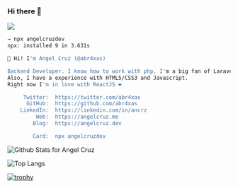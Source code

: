 ### Hi there 👋
![](https://komarev.com/ghpvc/?username=abr4xas&style=flat-square)

<!--
**abr4xas/abr4xas** is a ✨ _special_ ✨ repository because its `README.md` (this file) appears on your GitHub profile.

Here are some ideas to get you started:

- 🔭 I’m currently working on ...
- 🌱 I’m currently learning ...
- 👯 I’m looking to collaborate on ...
- 🤔 I’m looking for help with ...
- 💬 Ask me about ...
- 📫 How to reach me: ...
- 😄 Pronouns: ...
- ⚡ Fun fact: ...
- 🌱 I’m currently learning React / React Native
- 👯 I’m looking to collaborate on PHP / Laravel / WordPress
- 📫 How to reach me: On twitter @abr4xas
-->

```bash
→ npx angelcruzdev
npx: installed 9 in 3.631s

👋 Hi! I'm Angel Cruz (@abr4xas)

Backend Developer. I know how to work with php, I'm a big fan of Laravel & WordPress.
Also, I have a experience with HTML5/CSS3 and Javascript.
Right now I'm in love with ReactJS ❤︎

     Twitter:  https://twitter.com/abr4xas
      GitHub:  https://github.com/abr4xas
    LinkedIn:  https://linkedin.com/in/ancrz
         Web:  https://angelcruz.me
        Blog:  https://angelcruz.dev

        Card:  npx angelcruzdev
```

![Github Stats for Angel Cruz](https://github-readme-stats.vercel.app/api?username=abr4xas&show_icons=true&hide_border=true&count_private=true)

![Top Langs](https://github-readme-stats.vercel.app/api/top-langs/?username=abr4xas&layout=compact&hide_border=true)

[![trophy](https://github-profile-trophy.vercel.app/?username=abr4xas&column=4&margin-w=15&margin-h=15&no-frame=true)](https://github.com/ryo-ma/github-profile-trophy)
